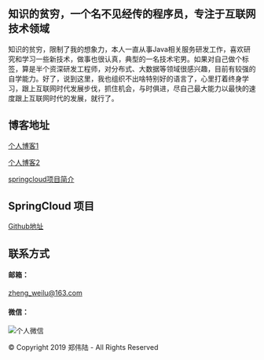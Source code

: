 ## 知识的贫穷，一个名不见经传的程序员，专注于互联网技术领域

知识的贫穷，限制了我的想象力，本人一直从事Java相关服务研发工作，喜欢研究和学习一些新技术，做事也很认真，典型的一名技术宅男。如果对自己做个标签，算是半个资深研发工程师，对分布式、大数据等领域很感兴趣，目前有较强的自学能力。好了，说到这里，我也组织不出啥特别好的语言了，心里打着终身学习，跟上互联网时代发展步伐，抓住机会，与时俱进，尽自己最大能力以最快的速度跟上互联网时代的发展，就行了。

## 博客地址
[个人博客1](http://willlu.cn) 

[个人博客2](https://romeoblog.com) 

[springcloud项目简介](https://springcloud.romeoblog.com)

## SpringCloud 项目
[Github地址](https://github.com/romeoblog/spring-cloud)

## 联系方式

#### 邮箱：
zheng_weilu@163.com

#### 微信：
![个人微信](https://github.com/romeoblog/spring-cloud/raw/master/mesh-docs/src/main/name.jpeg)

© Copyright 2019 郑伟陆 - All Rights Reserved
